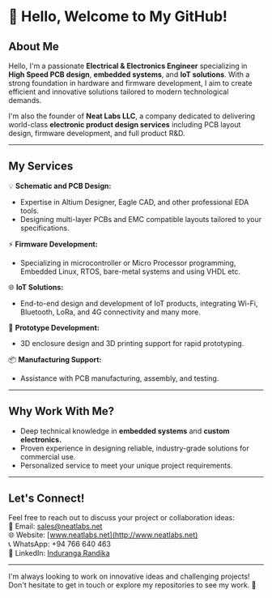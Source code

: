 # 👋 Hello, Welcome to My GitHub!

## About Me  
Hello, I'm a passionate **Electrical & Electronics Engineer** specializing in **High Speed PCB design**, **embedded systems**, and **IoT solutions**. With a strong foundation in hardware and firmware development, I aim to create efficient and innovative solutions tailored to modern technological demands.  

I'm also the founder of **Neat Labs LLC**, a company dedicated to delivering world-class **electronic product design services** including PCB layout design, firmware development, and full product R&D.  

---

## My Services  
💡 **Schematic and PCB Design:**  
   - Expertise in Altium Designer, Eagle CAD, and other professional EDA tools.  
   - Designing multi-layer PCBs and EMC compatible layouts tailored to your specifications.  

⚡ **Firmware Development:**  
   - Specializing in microcontroller or Micro Processor programming, Embedded Linux, RTOS, bare-metal systems and using VHDL etc.  

🌐 **IoT Solutions:**  
   - End-to-end design and development of IoT products, integrating Wi-Fi, Bluetooth, LoRa, and 4G connectivity and many more.

🔧 **Prototype Development:**  
   - 3D enclosure design and 3D printing support for rapid prototyping.  

📦 **Manufacturing Support:**  
   - Assistance with PCB manufacturing, assembly, and testing.  

---

## Why Work With Me?  
- Deep technical knowledge in **embedded systems** and **custom electronics.**  
- Proven experience in designing reliable, industry-grade solutions for commercial use.  
- Personalized service to meet your unique project requirements.  

---

## Let's Connect!  
Feel free to reach out to discuss your project or collaboration ideas:  
📧 Email: [sales@neatlabs.net](mailto:sales@neatlabs.net)  
🌐 Website: [www.neatlabs.net](http://www.neatlabs.net)  
📞 WhatsApp: +94 766 640 463  
🔗 LinkedIn: [Induranga Randika](https://www.linkedin.com/in/induranga-randika/)  

---


I'm always looking to work on innovative ideas and challenging projects! Don't hesitate to get in touch or explore my repositories to see my work. 🚀

